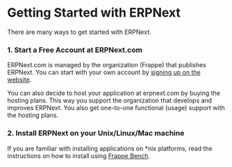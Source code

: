 
# Getting Started with ERPNext



There are many ways to get started with ERPNext.


### 1. Start a Free Account at ERPNext.com


ERPNext.com is managed by the organization (Frappe) that publishes ERPNext.
You can start with your own account by [signing up on the
website](https://erpnext.com).


You can also decide to host your application at erpnext.com by buying the
hosting plans. This way you support the organization that develops and
improves ERPNext. You also get one-to-one functional (usage) support with the
hosting plans.


### 2. Install ERPNext on your Unix/Linux/Mac machine


If you are familiar with installing applications on \*nix platforms, read the instructions on how to install using [Frappe Bench](https://github.com/frappe/bench).




